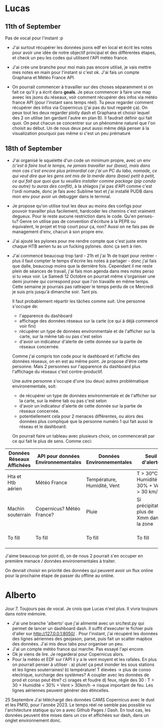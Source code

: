 # Lucas

## 11th of September

Pas de vocal pour l'instant :p

- J'ai surtout récupérer les données jsons edf en local et écrit les notes pour avoir une idée de notre objectif principal et des différentes étapes, et check un peu les codes qui utilisent l'API météo france.

- J'ai crée une branche pour moi mais pas encore utilisé, je vais mettre mes notes en main pour l'instant si c'est ok. J'ai fais un compte Graphana et Météo France API.

- On pourrait commencer à travailler sur des choses séparamment si on fait ce qu'il y a écrit dans **goals**.
   Je peux commencer à faire une map aveec les jsons du réseaux, voir comment récupérer des infos via météo france API (pour l'instant sans temps réel). Tu peux regarder comment récupérer des infos via Copernicus (j'ai pas du tout regardé ça). 
  On peux tout les deux regarder plotly dash et Graphana et choisir lequel des 2 on utilise (en gardant l'autre en plan B). 
  Il faudrait définir qui fait quoi. On peut chacun se concentrer sur un phénomène naturel que l'on choisit au début. Un de nous deux peut aussi même déjà penser à la visualization pourquoi pas même si c'est un peu prématuré 

## 18th of September
- J'ai organisé le squelette d'un code un minimum propre, avec un env _(c'est à faire tout le temps, ne jamais travailler sur (base), mais dans mon cas c'est encore plus primordial car j'ai un PC du labo, nomade, ce qui veut dire que les gens ont mis de la merde dans (base) petit à petit, ce qui fait que quoi que tu veuilles installer comme package (pip conda ou autre) tu auras des conflit)_, à la shlagos j'ai pas d'API comme c'est l'ordi nomade, donc je fais avec Sublime text et j'ai installé PUDB dans mon env pour avoir un debugger dans le termnal. 

- Je propose qu'on utilise tout les deux au moins des configs pour pouvoir travailler plus facilement, hardcoder les chemins c'est vraiment degueux. Pour le reste aucune restriction dans le code. Qu'en penses-tu? Genre on utilise pas de convention d'écriture à la PEP8 ou équivalent, le projet et trop court pour ça, non? Aussi on ne fais pas de management d'env, chacun à son propre env. 

- J'ai ajouté les pylones pour me rendre compte que c'est juste entre chaque HTB aerien tu as un fucking pylones. donc ça sert à rien.

- J'ai commencé beaucoup trop tard - 21h et j'ai 1h de trajet pour rentrer - plus il faut compter le temps d'écrire les notes à partager - donc j'ai fais que dalle, beaucoup moins  que la dernière fois. Cependant il me reste plein de séances de travail, j'ai fais mon agenda dans mes notes perso si tu veux voir. Le Samedi 12 Octobre on pourrait même s'organiser une demi journée qui correspond pour que l'on travaille en même temps. Cette semaine je pourrais pas rattraper le temps perdu de ce Mercredi je suis pris jusqu'à dimanche soir. Tant pis.

  Il  faut probablement répartir les tâches comme suit. Une personne s'occupe de:

  - l'apparence du dashboard 
  - affichage des données réseaux sur la carte (ce qui à déjà commencé voir fini)
  - récupérer un type de données environmentale et de l'afficher sur la carte, sur la même tab ou pas c'est selon
  -  d'avoir un indicateur d'alerte de cette donnée sur la partie de réseaux concernée.  

  Comme j'ai compris ton code pour le dashboard et l'affiche des données réseaux, on en est au même point. Je propose d'être cette personne. Mais 2 personnes sur l'apparence du dashboard plus l'affichage du réseaux c'est contre-productif. 

  Une autre personne s'occupe d'une (ou deux) autres problématique environementale, soit:

  - de récupérer un type de données environmentale et de l'afficher sur la carte, sur la même tab ou pas c'est selon
  - d'avoir un indicateur d'alerte de cette donnée sur la partie de réseaux concernée.
  - potentiellement cela pour 2 menaces différentes, ou alors des données plus compliqué que la personne numéro 1 qui fait aussi le réseau et le dashboard.

  On pourrait faire un tableau avec plusieurs choix, on commencerait par ce qui fait le plus de sens. Comme ceci:
  
  

| Données Réseaux Affichées | API pour données Environnementales | Données Environnementales       | Seuil d'alerte                                          | Autres         |
|---------------------------|-----------------------------------|---------------------------------|--------------------------------------------------------|----------------|
| Hta et Htb aérien          | Météo France                      | Température, Humidité, Vent      | T > 30°C + Humidité < 30% + Vent > 30 km/h              | ------------   |
| Machin souterrain          | Copernicus? Météo France?         | Pluie                           | Si précipitation plus de Xmm dans la zone               | ------------   |
| To fill         | To fill       | To fill                          | To fill   | ------------   |



  J'aime beaucoup ton point d), on de nous 2 pourrait s'en occuper en première menace / données environementales à traiter.

On devrait choisir en priorité des données qui peuvent avoir un flux online pour la prochaine étape de passer du  offline au online. 

# Alberto

Jour 7. Toujours pas de vocal. Je crois que Lucas n'est plus. Il vivra toujours dans notre mémoire.

- J'ai une branche 'alberto' que j'ai alimenté avec un src/test.py qui permet de lancer un dashboard dash. Il suffit d'executer le fichier puis d'aller sur http://127.0.0.1:8050/ . Pour l'instant, j'ai récupèré les données des lignes aériennes des geojason, parsé, puis fait un scatter mapbox des données. J'ai mis deux tabs pour organiser un peu.
- J'ai un compte météo france qui marche. Pas essayé l'api encore.
- Ok je viens de lire. Je regarderai pour Copernicus alors.
- Pour la météo et EDF sur l'API il y a le vent moyent et les rafales. En plus on pourrait penser à utiliser :
a) pluie! ça peut inonder les sous stations et les lignes souterraines!
b) température! T élevées -> plus de conso electrique, surcharge des systèmes? A coupler avec les données de prod et conso peut être?
c) orages et foudre
d) feux, règle des 30 : T > 30 + Humidité < 30% + Vent > 30km/h -> risque important de feu. Les lignes aériennes peuvent générer des étincelles.

25 Septembre
J'ai téléchargé des données CAMS Copernicus avec le dust et les PM10, pour l'année 2023.
Le temps réel ne semble pas possible vu l'architecture statique qu'on a avec Github Pages / Dash.
En tout cas, les données peuvent être mises dans un csv et affichées sur dash, dans un onglet environnement donc.
